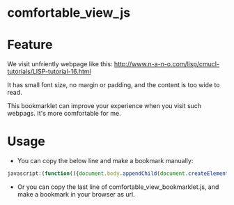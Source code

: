 comfortable_view_js
===================

# Feature
We visit unfriently webpage like this: http://www.n-a-n-o.com/lisp/cmucl-tutorials/LISP-tutorial-16.html

It has small font size, no margin or padding, and the content is too wide to read.

This bookmarklet can improve your experience when you visit such webpags. It's more comfortable for me.

# Usage
<!---
* You can just drag this link to your bookmark bar:

[Comfortable View](javascript:(function(){document.body.appendChild(document.createElement('script')).src='https://dl.dropboxusercontent.com/u/4121165/js/comfortable_view.js';})();)
-->

* You can copy the below line and make a bookmark manually:
```javascript
javascript:(function(){document.body.appendChild(document.createElement('script')).src='https://dl.dropboxusercontent.com/u/4121165/js/comfortable_view.js';})();
```

* Or you can copy the last line of comfortable_view_bookmarklet.js, and make a bookmark in your browser as url.

